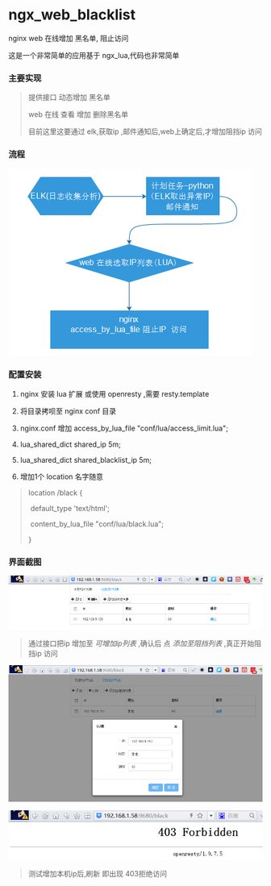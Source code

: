 # ngx_web_blacklist
nginx web 在线增加 黑名单, 阻止访问

这是一个非常简单的应用基于 ngx_lua,代码也非常简单

### 主要实现

> 提供接口 动态增加 黑名单
>
> web 在线 查看 增加 删除黑名单
>
> 目前这里这要通过 elk,获取ip ,邮件通知后,web上确定后,才增加阻挡ip 访问

### 流程

![ngx_web](./screenshot/ngx_web_black.png)

### 配置安装

1. nginx 安装 lua 扩展   或使用 openresty ,需要 resty.template

2. 将目录拷呗至 nginx conf 目录

3. nginx.conf 增加 access_by_lua_file "conf/lua/access_limit.lua";

4. lua_shared_dict shared_ip 5m;

5. lua_shared_dict shared_blacklist_ip 5m;

6. 增加1个 location  名字随意

>location /black {
>
>​    default_type 'text/html'; 
>
>​    content_by_lua_file "conf/lua/black.lua";
>
>}



### 界面截图

![增加](./screenshot/add1.png)

> 通过接口把ip 增加至 *可增加ip列表*  ,确认后 点 *添加至阻挡列表* ,真正开始阻挡ip 访问



![add](./screenshot/add.png)

![test](./screenshot/test.png)

> 测试增加本机ip后,刷新 即出现 403拒绝访问

